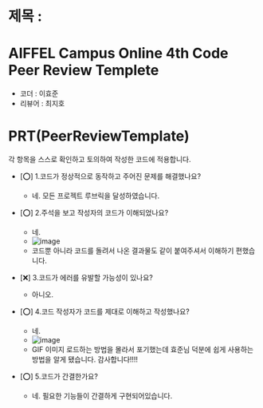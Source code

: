 # 제목 : 

# AIFFEL Campus Online 4th Code Peer Review Templete
- 코더 : 이효준
- 리뷰어 : 최지호


# PRT(PeerReviewTemplate)  
각 항목을 스스로 확인하고 토의하여 작성한 코드에 적용합니다.
- [⭕] 1.코드가 정상적으로 동작하고 주어진 문제를 해결했나요?  
  - 네. 모든 프로젝트 루브릭을 달성하였습니다.  
  
- [⭕] 2.주석을 보고 작성자의 코드가 이해되었나요?  
  - 네.  
  - ![image](https://github.com/7eta/Aiffel_CV/assets/79844211/c564934d-ac31-425e-bc43-c45f1e1e4c59)  
  - 코드뿐 아니라 코드를 돌려서 나온 결과물도 같이 붙여주셔서 이해하기 편했습니다.  


- [❌] 3.코드가 에러를 유발할 가능성이 있나요?   
  - 아니오.
    
- [⭕] 4.코드 작성자가 코드를 제대로 이해하고 작성했나요?  
  - 네.  
  - ![image](https://github.com/7eta/Aiffel_CV/assets/79844211/0ba65ab7-ab7b-4fc3-92c8-8b251001319f)
  - GIF 이미지 로드하는 방법을 몰라서 포기했는데 효준님 덕분에 쉽게 사용하는 방법을 알게 됐습니다. 감사합니다!!!!


- [⭕] 5.코드가 간결한가요?  
  - 네. 필요한 기능들이 간결하게 구현되어있습니다.  

